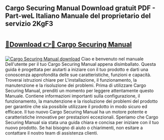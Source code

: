 ## Cargo Securing Manual Download gratuit PDF - Part-weL Italiano Manuale del proprietario del servizio 2KgF3

# <h2><a href="http://dfb6sv5.blite.top/?on=Cargo+Securing+Manual">🔗Download 👉🔴 Cargo Securing Manual</a></h2>

[![Cargo Securing Manual download](https://i.imgur.com/lujVjoI.png)](http://dfb6sv5.blite.top/?on=Cargo+Securing+Manual)
Ciao e benvenuto nel manuale Dell'utente per il tuo Cargo Securing Manual appena disimballato. Questa guida è progettata per aiutarti a iniziare con il tuo prodotto e darti una conoscenza approfondita delle sue caratteristiche, funzioni e capacità. Troverai istruzioni chiare per L'installazione, il funzionamento, la manutenzione e la risoluzione dei problemi. Prima di utilizzare Cargo Securing Manual, prenditi un momento per leggere attentamente questo Manuale. Contiene informazioni importanti sulla configurazione, il funzionamento, la manutenzione e la risoluzione dei problemi del prodotto per garantire che sia possibile utilizzare il prodotto in modo sicuro ed efficace. Il tuo nuovo Cargo Securing Manual ha un motore potente e caratteristiche innovative per prestazioni eccezionali. Speriamo che Cargo Securing Manual sia stata una guida chiara e concisa per iniziare con il tuo nuovo prodotto. Se hai bisogno di aiuto o chiarimenti, non esitare a contattare il nostro team di assistenza clienti.

